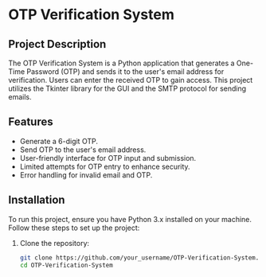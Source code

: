 # OTP Verification System

## Project Description

The OTP Verification System is a Python application that generates a One-Time Password (OTP) and sends it to the user's email address for verification. Users can enter the received OTP to gain access. This project utilizes the Tkinter library for the GUI and the SMTP protocol for sending emails.

## Features

- Generate a 6-digit OTP.
- Send OTP to the user's email address.
- User-friendly interface for OTP input and submission.
- Limited attempts for OTP entry to enhance security.
- Error handling for invalid email and OTP.

## Installation

To run this project, ensure you have Python 3.x installed on your machine. Follow these steps to set up the project:

1. Clone the repository:

   ```bash
   git clone https://github.com/your_username/OTP-Verification-System.git
   cd OTP-Verification-System

